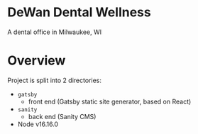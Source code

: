 # DeWan Dental Wellness
A dental office in Milwaukee, WI

# Overview
Project is split into 2 directories:
- `gatsby`
  - front end (Gatsby static site generator, based on React)
- `sanity`
  - back end (Sanity CMS)
- Node v16.16.0
